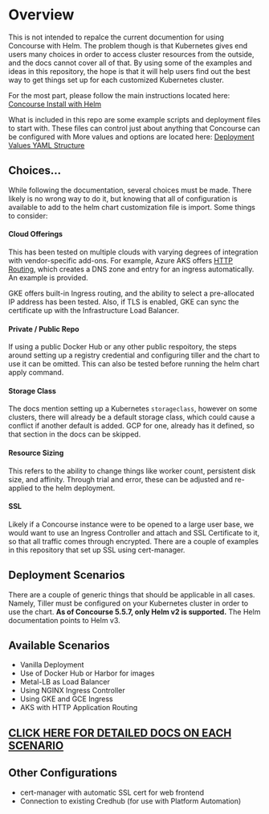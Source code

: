 # Overview

This is not intended to repalce the current documention for using Concourse with Helm.  The problem though is that Kubernetes gives end users many choices in order to access cluster resources from the outside, and the docs cannot cover all of that.  By using some of the examples and ideas in this repository, the hope is that it will help users find out the best way to get things set up for each customized Kubernetes cluster.

For the most part, please follow the main instructions located here: 
[Concourse Install with Helm](https://docs.pivotal.io/p-concourse/v5/installation/install-concourse-helm)

What is included in this repo are some example scripts and deployment files to start with.  These files can control just about anything that Concourse can be configured with More values and options are located here:
[Deployment Values YAML Structure](https://github.com/helm/charts/blob/master/stable/concourse/values.yaml)

## Choices...

While following the documentation, several choices must be made.  There likely is no wrong way to do it, but knowing that all of configuration is available to add to the helm chart customization file is import.  Some things to consider:

#### Cloud Offerings

This has been tested on multiple clouds with varying degrees of integration with vendor-specific add-ons.  For example, Azure AKS offers [HTTP Routing](https://docs.microsoft.com/en-us/azure/aks/http-application-routing), which creates a DNS zone and entry for an ingress automatically.  An example is provided.

GKE offers built-in Ingress routing, and the ability to select a pre-allocated IP address has been tested.  Also, if TLS is enabled, GKE can sync the certificate up with the Infrastructure Load Balancer.

#### Private / Public Repo 

If using a public Docker Hub or any other public respoitory, the steps around setting up a registry credential and configuring tiller and the chart to use it can be omitted.  This can also be tested before running the helm chart apply command.

#### Storage Class

The docs mention setting up a Kubernetes ```storageclass```, however on some clusters, there will already be a default storage class, which could cause a conflict if another default is added.  GCP for one, already has it defined, so that section in the docs can be skipped.

#### Resource Sizing
This refers to the ability to change things like worker count, persistent disk size, and affinity.  Through trial and error, these can be adjusted and re-applied to the helm deployment.

#### SSL 

Likely if a Concourse instance were to be opened to a large user base, we would want to use an Ingress Controller and attach and SSL Certificate to it, so that all traffic comes through encrypted.  There are a couple of examples in this repository that set up SSL using cert-manager.

## Deployment Scenarios

There are a couple of generic things that should be applicable in all cases.  Namely, Tiller must be configured on your Kubernetes cluster in order to use the chart.  **As of Concourse 5.5.7, only Helm v2 is supported.** The Helm documentation points to Helm v3.

## Available Scenarios
* Vanilla Deployment
* Use of Docker Hub or Harbor for images
* Metal-LB as Load Balancer
* Using NGINX Ingress Controller
* Using GKE and GCE Ingress
* AKS with HTTP Application Routing

## [CLICK HERE FOR DETAILED DOCS ON EACH SCENARIO](./deployment/)

## Other Configurations

* cert-manager with automatic SSL cert for web frontend
* Connection to existing Credhub (for use with Platform Automation)
